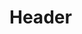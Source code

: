 <!-- TITLE: Управляющие инструкции -->
<!-- SUBTITLE: Руководство пользователясистемы «ВИТАКОР»-->

# Header